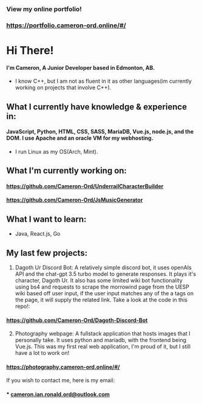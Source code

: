 ### View my online portfolio!
### https://portfolio.cameron-ord.online/#/

# Hi There!
#### I'm Cameron, A Junior Developer based in Edmonton, AB.

* I know C++, but I am not as fluent in it as other languages(im currently working on projects that involve C++).

## What I currently have knowledge & experience in: 
#### JavaScript, Python, HTML, CSS, SASS, MariaDB, Vue.js, node.js, and the DOM. I use Apache and an oracle VM for my webhosting.

* I run Linux as my OS(Arch, Mint).

## What I'm currently working on:
#### https://github.com/Cameron-Ord/UnderrailCharacterBuilder
#### https://github.com/Cameron-Ord/JsMusicGenerator
  
## What I want to learn:

* Java, React.js, Go  

## My last few projects:

1. Dagoth Ur Discord Bot: A relatively simple discord bot, it uses openAIs API and the chat-gpt 3.5 turbo model to generate responses. It plays it's character, Dagoth Ur. It also has some limited wiki bot functionality using bs4 and requests to scrape the morrowind page from the UESP wiki based off user input, if the user input matches any of the a tags on the page, it will supply the related link. Take a look at the code in this repo!:

#### https://github.com/Cameron-Ord/Dagoth-Discord-Bot

2. Photography webpage: A fullstack application that hosts images that I personally take. It uses python and mariadb, with the frontend being Vue.js. This was my first real web application, I'm proud of it, but I still have a lot to work on! 

#### https://photography.cameron-ord.online/#/

If you wish to contact me, here is my email: 

#### * cameron.ian.ronald.ord@outlook.com
